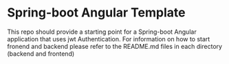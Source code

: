 # Spring-boot Angular Template

This repo should provide a starting point for a Spring-boot Angular application that uses jwt Authentication.
For information on how to start fronend and backend please refer to the README.md files in each directory (backend and frontend)
